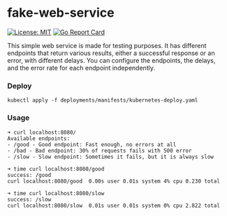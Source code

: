 # fake-web-service

[![License: MIT](https://img.shields.io/badge/License-MIT%202.0-blue.svg)](https://github.com/sergkondr/fake-web-service/blob/main/LICENSE)
[![Go Report Card](https://goreportcard.com/badge/github.com/sergkondr/fake-web-service)](https://goreportcard.com/report/github.com/sergkondr/fake-web-service)

This simple web service is made for testing purposes. 
It has different endpoints that return various results, either a successful response or an error, 
with different delays. You can configure the endpoints, the delays, and the error rate for each endpoint independently.  


### Deploy

```
kubectl apply -f deployments/manifests/kubernetes-deploy.yaml
```

### Usage

```shell
➜ curl localhost:8080/
Available endpoints:
- /good - Good endpoint: Fast enough, no errors at all
- /bad - Bad endpoint: 30% of requests fails with 500 error
- /slow - Slow endpoint: Sometimes it fails, but it is always slow

➜ time curl localhost:8080/good
success: /good
curl localhost:8080/good  0.00s user 0.01s system 4% cpu 0.230 total

➜ time curl localhost:8080/slow
success: /slow
curl localhost:8080/slow  0.01s user 0.01s system 0% cpu 2.822 total
```
